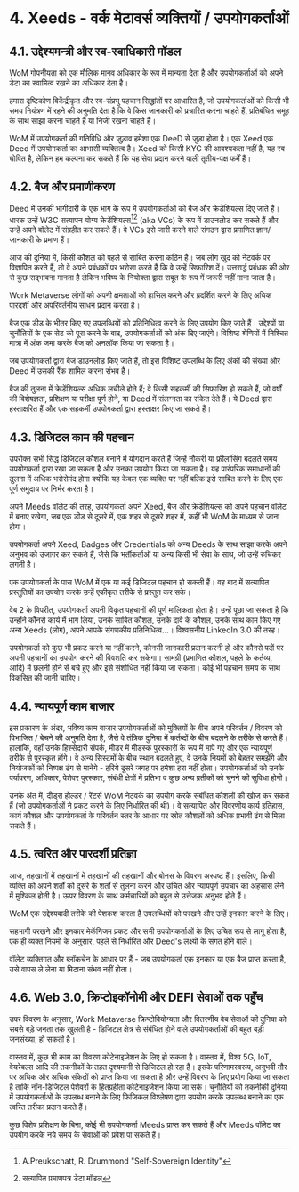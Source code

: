 # 4. Xeeds - वर्क मेटावर्स व्यक्तियों / उपयोगकर्ताओं

## 4.1. उद्देश्यमन्त्री और स्व-स्वाधिकारी मॉडल

WoM गोपनीयता को एक मौलिक मानव अधिकार के रूप में मान्यता देता है और उपयोगकर्ताओं को अपने डेटा का स्वामित्व रखने का अधिकार देता है।

हमारा दृष्टिकोण विकेंद्रीकृत और स्व-संप्रभु पहचान सिद्धांतों पर आधारित है, जो उपयोगकर्ताओं को किसी भी समय नियंत्रण में रहने की अनुमति देता है कि वे किस जानकारी को प्रचारित करना चाहते हैं, प्रतिबंधित समूह के साथ साझा करना चाहते हैं या निजी रखना चाहते हैं।

WoM में उपयोगकर्ता की गतिविधि और जुड़ाव हमेशा एक DeeD से जुड़ा होता है। एक Xeed एक Deed में उपयोगकर्ता का आभासी व्यक्तित्व है। Xeed को किसी KYC की आवश्यकता नहीं है, यह स्व-घोषित है, लेकिन हम कल्पना कर सकते हैं कि यह सेवा प्रदान करने वाली तृतीय-पक्ष फर्में हैं।

## 4.2. बैज और प्रमाणीकरण

Deed में उनकी भागीदारी के एक भाग के रूप में उपयोगकर्ताओं को बैज और क्रेडेंशियल्स दिए जाते हैं। धारक उन्हें W3C सत्यापन योग्य क्रेडेंशियल्स[^7][^8] (aka VCs) के रूप में डाउनलोड कर सकते हैं और उन्हें अपने वॉलेट में संग्रहीत कर सकते हैं। वे VCs इसे जारी करने वाले संगठन द्वारा प्रमाणित ज्ञान/जानकारी के प्रमाण हैं।

आज की दुनिया में, किसी कौशल को पहले से साबित करना कठिन है। जब लोग खुद को नेटवर्क पर विज्ञापित करते हैं, तो वे अपने प्रबंधकों पर भरोसा करते हैं कि वे उन्हें सिफारिश दें। उत्तरार्द्ध प्रबंधक की ओर से कुछ सद्भावना मानता है लेकिन भविष्य के नियोक्ता द्वारा सबूत के रूप में जरूरी नहीं माना जाता है।

Work Metaverse लोगों को अपनी क्षमताओं को हासिल करने और प्रदर्शित करने के लिए अधिक पारदर्शी और अपरिवर्तनीय साधन प्रदान करता है।

बैज एक डीड के भीतर किए गए उपलब्धियों को प्रतिनिधित्व करने के लिए उपयोग किए जाते हैं। उद्देश्यों या चुनौतियों के एक सेट को पूरा करने के बाद, उपयोगकर्ताओं को अंक दिए जाएंगे। विशिष्ट श्रेणियों में निश्चित मात्रा में अंक जमा करके बैज को अनलॉक किया जा सकता है।

जब उपयोगकर्ता द्वारा बैज डाउनलोड किए जाते हैं, तो इस विशिष्ट उपलब्धि के लिए अंकों की संख्या और Deed में उसकी रैंक शामिल करना संभव है।

बैज की तुलना में क्रेडेंशियल्स अधिक लचीले होते हैं; वे किसी सहकर्मी की सिफारिश हो सकते हैं, जो वर्षों की विशेषज्ञता, प्रशिक्षण या परीक्षा पूर्ण होने, या Deed में संलग्नता का संकेत देते हैं। ये Deed द्वारा हस्ताक्षरित हैं और एक सहकर्मी उपयोगकर्ता द्वारा हस्ताक्षर किए जा सकते हैं।

## 4.3. डिजिटल काम की पहचान

उपरोक्त सभी सिद्ध डिजिटल कौशल बनाने में योगदान करते हैं जिन्हें नौकरी या फ्रीलांसिंग बदलते समय उपयोगकर्ता द्वारा रखा जा सकता है और उनका उपयोग किया जा सकता है। यह पारंपरिक समाधानों की तुलना में अधिक भरोसेमंद होगा क्योंकि यह केवल एक व्यक्ति पर नहीं बल्कि इसे साबित करने के लिए एक पूर्ण समुदाय पर निर्भर करता है।

अपने Meeds वॉलेट की तरह, उपयोगकर्ता अपने Xeed, बैज और क्रेडेंशियल्स को अपने पहचान वॉलेट में बनाए रखेगा, जब एक डीड से दूसरे में, एक शहर से दूसरे शहर में, कहीं भी WoM के माध्यम से जाना होगा।

उपयोगकर्ता अपने Xeed, Badges और Credentials को अन्य Deeds के साथ साझा करके अपने अनुभव को उजागर कर सकते हैं, जैसे कि भर्तीकर्ताओं या अन्य किसी भी सेवा के साथ, जो उन्हें रुचिकर लगती है।

एक उपयोगकर्ता के पास WoM में एक या कई डिजिटल पहचान हो सकती हैं। वह बाद में सत्यापित प्रस्तुतियों का उपयोग करके उन्हें एकीकृत तरीके से प्रस्तुत कर सके।

वेब 2 के विपरीत, उपयोगकर्ता अपनी विकृत पहचानों की पूर्ण मालिकता होता है। उन्हें पूछा जा सकता है कि उन्होंने कौनसे कार्य में भाग लिया, उनके साबित कौशल, उनके दावे के कौशल, उनके साथ काम किए गए अन्य Xeeds (लोग), अपने आपके संगणकीय प्रतिनिधित्व...। विश्वसनीय LinkedIn 3.0 की तरह।

उपयोगकर्ता को कुछ भी प्रकट करने या नहीं करने, कौनसी जानकारी प्रदान करनी हो और कौनसे पदों पर अपनी पहचानों का उपयोग करने की विवशति कर सकेगा। सामग्री (प्रमाणित कौशल, पहले के कर्तव्य, आदि) में छलनी होने से बचे हुए और इसे संशोधित नहीं किया जा सकता। कोई भी पहचान समय के साथ विकसित की जानी चाहिए।

## 4.4. न्यायपूर्ण काम बाजार

इस प्रकारण के अंदर, भविष्य काम बाजार उपयोगकर्ताओं को मुक्तियों के बीच अपने परिवर्तन / विवरण को विभाजित / बेचने की अनुमति देता है, जैसे वे तंत्रिक दुनिया में कर्तब्दों के बीच बदलने के तरीके से करते हैं। हालांकि, वहाँ उनके हिस्सेदारी संपर्क, मीडर में मीडस्क पुरस्कारों के रूप में मापे गए और एक न्यायपूर्ण तरीके से पुरस्कृत होंगे। वे अन्य सिस्टमों के बीच स्थान बदलते हुए, वे उनके नियमों को बेहतर समझेंगे और नियोजकों को निष्पक्ष ढंग से मानेंगे - हरिये दूसरे जगह पर हमेशा हरा नहीं होता। उपयोगकर्ताओं को उनके पर्यावरण, अधिकार, पेशेवर पुरस्कार, संबंधी क्षेत्रों में प्रतिभा व कुछ अन्य प्रतीकों को चुनने की सुविधा होगी।

उनके अंत में, दीड्स होल्डर / रेंटर्स WoM नेटवर्क का उपयोग करके संबंधित कौशलों की खोज कर सकते हैं (जो उपयोगकर्ताओं ने प्रकट करने के लिए निर्धारित की थी)। वे सत्यापित और विवरणीय कार्य इतिहास, कार्य कौशल और उपयोगकर्ता के परिवर्तन स्तर के आधार पर स्रोत कौशलों को अधिक प्रभावी ढंग से मिला सकते हैं।

## 4.5. त्वरित और पारदर्शी प्रतिज्ञा

आज, तहखानों में तहखानों में तहखानों की तहखानों और बोनस के विवरण अस्पष्ट हैं। इसलिए, किसी व्यक्ति को अपने शर्तों को दुसरे के शर्तों से तुलना करने और उचित और न्यायपूर्ण उपचार का अहसास लेने में मुश्किल होती है। ऊपर विवरण के साथ कर्मचारियों को बहुत से उत्तेजक अनुभव होते हैं।

WoM एक उद्देश्यवादी तरीके की पेशकश करता है उपलब्धियों को परखने और उन्हें इनकार करने के लिए।

सहभागी परखने और इनकार मेकॅनिजम प्रकट और सभी उपयोगकर्ताओं के लिए उचित रूप से लागू होता है, एक ही व्यक्त नियमों के अनुसार, पहले से निर्धारित और Deed's लक्ष्यों के संगत होने वाले।

वॉलेट व्यक्तिगत और ब्लॉकचेन के आधार पर हैं - जब उपयोगकर्ता एक इनकार या एक बैज प्राप्त करता है, उसे वापस ले लेना या मिटाना संभव नहीं होता।

## 4.6. Web 3.0, क्रिप्टोइकॉनोमी और DEFI सेवाओं तक पहुँच

उपर विवरण के अनुसार, Work Metaverse क्रिप्टोवियोग्यता और वितरणीय वेब सेवाओं की दुनिया को सबसे बड़े जनता तक खुलती है - डिजिटल क्षेत्र से संबंधित होने वाले उपयोगकर्ताओं की बहुत बड़ी जनसंख्या, हो सकती है।

वास्तव में, कुछ भी काम का विवरण कोटेनाइजेशन के लिए हो सकता है। वास्तव में, विश्व 5G, IoT, वेयरेबल्स आदि की तकनीकों के तहत दृश्यमानी से डिजिटल हो रहा है। इसके परिणामस्वरूप, अनुभवी तौर पर अधिक और अधिक संकेतों को प्राप्त किया जा सकता है और उन्हें विवरण के लिए प्रयोग किया जा सकता है ताकि नॉन-डिजिटल पेशेवरों के हितग्रहीता कोटेनाइजेशन किया जा सके। चुनौतियों को तकनीकी दुनिया में उपयोगकर्ताओं के उपलब्ध बनाने के लिए फिजिकल विश्लेषण द्वारा उपयोग करके उपलब्ध बनाने का एक त्वरित तरीका प्रदान करते हैं।

कुछ विशेष प्रशिक्षण के बिना, कोई भी उपयोगकर्ता Meeds प्राप्त कर सकते हैं और Meeds वॉलेट का उपयोग करके नये समय के सेवाओं को प्रवेश पा सकते हैं।

[^7]: A.Preukschatt, R. Drummond "Self-Sovereign Identity"
[^8]: सत्यापित प्रमाणपत्र डेटा मॉडल

